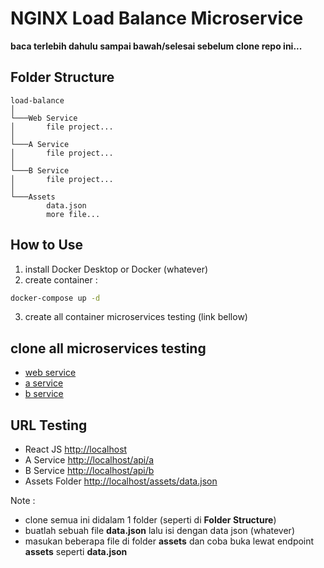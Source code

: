 # NGINX Load Balance Microservice

**baca terlebih dahulu sampai bawah/selesai sebelum clone repo ini...**

## Folder Structure
```
load-balance
│
└───Web Service
│       file project...
│
└───A Service
│       file project...
│
└───B Service
│       file project...
│
└───Assets
        data.json
        more file...
```

## How to Use
1. install Docker Desktop or Docker (whatever)
2. create container :
```bash
docker-compose up -d
```
3. create all container microservices testing (link bellow)

## clone all microservices testing
- [web service](https://github.com/jefripunza/example-web-service.git)
- [a service](https://github.com/jefripunza/example-a-service.git)
- [b service](https://github.com/jefripunza/example-b-service.git)

## URL Testing
- React JS [http://localhost](http://localhost)
- A Service [http://localhost/api/a](http://localhost/api/a)
- B Service [http://localhost/api/b](http://localhost/api/b)
- Assets Folder [http://localhost/assets/data.json](http://localhost/assets/data.json)

Note :
- clone semua ini didalam 1 folder (seperti di **Folder Structure**)
- buatlah sebuah file **data.json** lalu isi dengan data json (whatever)
- masukan beberapa file di folder **assets** dan coba buka lewat endpoint **assets** seperti **data.json**

